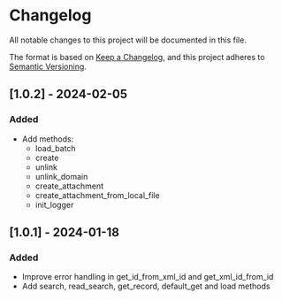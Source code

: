 # Changelog

All notable changes to this project will be documented in this file.

The format is based on [Keep a Changelog](https://keepachangelog.com/en/1.0.0/),
and this project adheres to [Semantic Versioning](https://semver.org/spec/v2.0.0.html).


## [1.0.2] - 2024-02-05

### Added
 - Add methods:
    - load_batch
    - create
    - unlink
    - unlink_domain
    - create_attachment
    - create_attachment_from_local_file
    - init_logger


## [1.0.1] - 2024-01-18

### Added
 - Improve error handling in get_id_from_xml_id and get_xml_id_from_id
 - Add search, read_search, get_record, default_get and load methods
